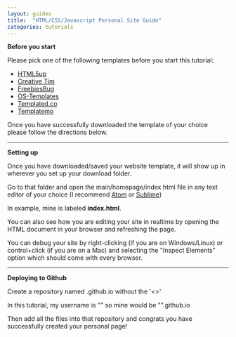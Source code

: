 ```yaml
---
layout: guides
title:  "HTML/CSS/Javascript Personal Site Guide"
categories: tutorials
---
```

**Before you start**

Please pick one of the following templates before you start this tutorial:

  * [HTML5up](https://html5up.net) <i class="fa fa-star"></i><i class="fa fa-star"></i>
  * [Creative Tim](https://www.creative-tim.com) <i class="fa fa-star"></i>
  * [FreebiesBug](https://freebiesbug.com/code-stuff/html-website-templates/)
  * [OS-Templates](http://www.os-templates.com/free-website-templates?start=27)
  * [Templated.co](https://templated.co)
  * [Templatemo](http://www.templatemo.com/page/1)

Once you have successfully downloaded the template of your choice please follow the directions below.

----

**Setting up**

Once you have downloaded/saved your website template, it will show up in wherever you set up your download folder.

Go to that folder and open the main/homepage/index html file in any text editor of your choice (I recommend <a href="https://atom.io">Atom</a> or <a href="https://www.sublimetext.com">Sublime</a>)

In example, mine is labeled **index.html**.

You can also see how you are editing your site in realtime by opening the HTML document in your browser and refreshing the page.



You can debug your site by right-clicking (if you are on Windows/Linux) or control+click (if you are on a Mac) and selecting the "Inspect Elements" option which should come with every browser.

----

**Deploying to Github**

Create a repository named <insertGithubUserNameHere>.github.io without the '<>'

In this tutorial, my username is "" so mine would be "".github.io

Then add all the files into that repository and congrats you have successfully created your personal page!
